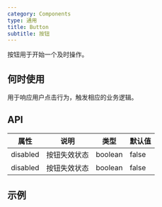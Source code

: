 ```yaml
---
category: Components
type: 通用
title: Button
subtitle: 按钮
---
```

按钮用于开始一个及时操作。

## 何时使用
用于响应用户点击行为，触发相应的业务逻辑。

## API
| 属性 | 说明 | 类型 | 默认值 |
| --- | --- | --- | --- |
| disabled | 按钮失效状态 | boolean | false |
| disabled | 按钮失效状态 | boolean | false |

## 示例